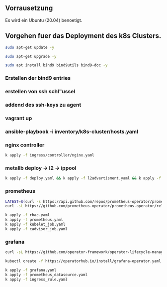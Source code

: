 ## Vorrausetzung
Es wird ein Ubuntu (20.04) benoetigt.
## Vorgehen fuer das Deployment des k8s Clusters.
```bash
sudo apt-get update -y
```

```bash
sudo apt-get upgrade -y
```

```bash
sudo apt install bind9 bind9utils bind9-doc -y
```




### Erstellen der bind9 entries
### erstellen von ssh schl"ussel
### addend des ssh-keys zu agent
### vagrant up
### ansible-playbook -i inventory/k8s-cluster/hosts.yaml
### nginx controller
```bash
k apply -f ingress/controller/nginx.yaml
```
### metallb deploy -> l2 -> ippool
```bash
k apply -f deploy.yaml && k apply -f l2advertisment.yaml && k apply -f ip-pool.yaml
```
### prometheus
```bash
LATEST=$(curl -s https://api.github.com/repos/prometheus-operator/prometheus-operator/releases/latest | jq -cr .tag_name)
curl -sL https://github.com/prometheus-operator/prometheus-operator/releases/download/${LATEST}/bundle.yaml | kubectl create -f -
```

```bash
k apply -f rbac.yaml
k apply -f prometheus.yaml
k apply -f kubelet_job.yaml
k apply -f cadvisor_job.yaml
```
### grafana
```bash
curl -sL https://github.com/operator-framework/operator-lifecycle-manager/releases/download/v0.26.0/install.sh | bash -s v0.26.0
```

```bash
kubectl create -f https://operatorhub.io/install/grafana-operator.yaml
```

```bash
k apply -f grafana.yaml
k apply -f prometheus_datasource.yaml
k apply -f ingress_rule.yaml
```
